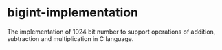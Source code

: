 # bigint-implementation
The implementation of 1024 bit number to support operations of addition, subtraction and multiplication in C language.
